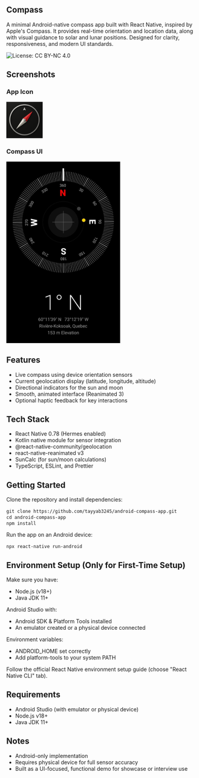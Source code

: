 ## Compass
A minimal Android-native compass app built with React Native, inspired by Apple's Compass. It provides real-time orientation and location data, along with visual guidance to solar and lunar positions. Designed for clarity, responsiveness, and modern UI standards.

![License: CC BY-NC 4.0](https://img.shields.io/badge/License-CC%20BY--NC%204.0-lightgrey.svg)


## Screenshots

### App Icon
<img src="./assets/compass-app-icon.png" alt="App Icon" width="96"/>

### Compass UI
<img src="./assets/screens/compass-app-ui.png" alt="Compass UI Screenshot" height="480"/>


## Features
- Live compass using device orientation sensors
- Current geolocation display (latitude, longitude, altitude)
- Directional indicators for the sun and moon
- Smooth, animated interface (Reanimated 3)
- Optional haptic feedback for key interactions


## Tech Stack
- React Native 0.78 (Hermes enabled)
- Kotlin native module for sensor integration
- @react-native-community/geolocation
- react-native-reanimated v3
- SunCalc (for sun/moon calculations)
- TypeScript, ESLint, and Prettier


## Getting Started
Clone the repository and install dependencies:
```
git clone https://github.com/tayyab3245/android-compass-app.git
cd android-compass-app
npm install
```
Run the app on an Android device:
```
npx react-native run-android
```


## Environment Setup (Only for First-Time Setup)

Make sure you have:
- Node.js (v18+)
- Java JDK 11+

Android Studio with:
- Android SDK & Platform Tools installed
- An emulator created or a physical device connected

Environment variables:
- ANDROID_HOME set correctly
- Add platform-tools to your system PATH

Follow the official React Native environment setup guide (choose "React Native CLI" tab).


## Requirements
- Android Studio (with emulator or physical device)
- Node.js v18+
- Java JDK 11+


## Notes
- Android-only implementation
- Requires physical device for full sensor accuracy
- Built as a UI-focused, functional demo for showcase or interview use
